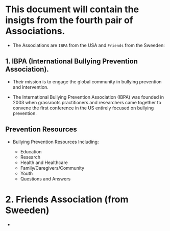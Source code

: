 # This document will contain the insigts from the fourth pair of Associations.

- The Associations are `IBPA` from the USA and `Friends` from the Sweeden:

## 1. IBPA (International Bullying Prevention Association).

- Their mission is to engage the global community in bullying prevention and intervention.

- The International Bullying Prevention Association (IBPA) was founded in 2003 when grassroots practitioners and researchers came together to convene the first conference in the US entirely focused on bullying prevention.

## Prevention Resources

- Bullying Prevention Resources Including:

    - Education
    - Research
    - Health and Healthcare
    - Family/Caregivers/Community
    - Youth
    - Questions and Answers 

# 2. Friends Association (from Sweeden)

- 